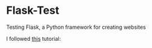 # Flask-Test
Testing Flask, a Python framework for creating websites

I followed [this](https://youtu.be/kng-mJJby8g) tutorial:
